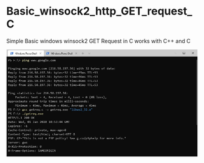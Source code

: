 # Basic_winsock2_http_GET_request_C
Simple Basic windows winsock2 GET Request in C works with C++ and C


<img src="https://github.com/EH30/Basic_winsock2_http_GET_request_C/blob/master/GET_Request_Example.JPG">
